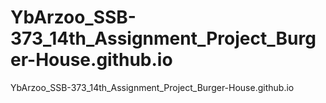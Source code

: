 # YbArzoo_SSB-373_14th_Assignment_Project_Burger-House.github.io
YbArzoo_SSB-373_14th_Assignment_Project_Burger-House.github.io
